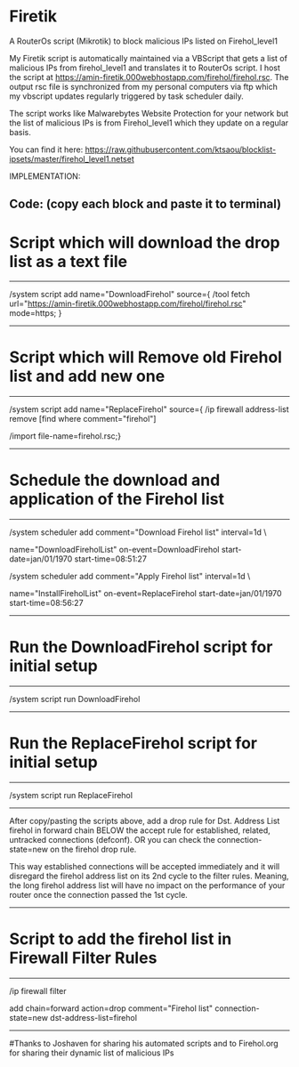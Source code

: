 # Firetik
A RouterOs script (Mikrotik) to block malicious IPs listed on Firehol_level1



My Firetik script is automatically maintained via a VBScript that gets a list of malicious IPs from firehol_level1 
and translates it to RouterOs script. I host the script at https://amin-firetik.000webhostapp.com/firehol/firehol.rsc. 
The output rsc file is synchronized from my personal computers via ftp which my vbscript updates regularly triggered by task scheduler daily. 

The script works like Malwarebytes Website Protection for your network but the list of malicious IPs is from Firehol_level1
which they update on a regular basis.

You can find it here: https://raw.githubusercontent.com/ktsaou/blocklist-ipsets/master/firehol_level1.netset

IMPLEMENTATION:

Code: (copy each block and paste it to terminal)
------------------------------------------------------------------------------------------------------------------------------
# Script which will download the drop list as a text file
------------------------------------------------------------------------------------------------------------------------------

/system script add name="DownloadFirehol" source={
/tool fetch url="https://amin-firetik.000webhostapp.com/firehol/firehol.rsc" mode=https;
}

------------------------------------------------------------------------------------------------------------------------------
# Script which will Remove old Firehol list and add new one
------------------------------------------------------------------------------------------------------------------------------

/system script add name="ReplaceFirehol" source={
/ip firewall address-list remove [find where comment="firehol"]

/import file-name=firehol.rsc;}

------------------------------------------------------------------------------------------------------------------------------
# Schedule the download and application of the Firehol list
------------------------------------------------------------------------------------------------------------------------------

/system scheduler add comment="Download Firehol list" interval=1d \

name="DownloadFireholList" on-event=DownloadFirehol start-date=jan/01/1970 start-time=08:51:27

/system scheduler add comment="Apply Firehol list" interval=1d \

name="InstallFireholList" on-event=ReplaceFirehol start-date=jan/01/1970 start-time=08:56:27

------------------------------------------------------------------------------------------------------------------------------
# Run the DownloadFirehol script for initial setup
------------------------------------------------------------------------------------------------------------------------------

/system script run DownloadFirehol

------------------------------------------------------------------------------------------------------------------------------
# Run the ReplaceFirehol script for initial setup
------------------------------------------------------------------------------------------------------------------------------

/system script run ReplaceFirehol

------------------------------------------------------------------------------------------------------------------------------


After copy/pasting the scripts above, add a drop rule for Dst. Address List firehol in forward chain BELOW the accept rule for established, related, untracked connections (defconf). OR you can check the connection-state=new on the firehol drop rule.

This way established connections will be accepted immediately and it will disregard the firehol address list on its 2nd cycle to the filter rules. Meaning, the long firehol address list will have no impact on the performance of your router once the connection passed the 1st cycle.

------------------------------------------------------------------------------------------------------------------------------
# Script to add the firehol list in Firewall Filter Rules
------------------------------------------------------------------------------------------------------------------------------

/ip firewall filter

add chain=forward action=drop comment="Firehol list" connection-state=new dst-address-list=firehol
    
------------------------------------------------------------------------------------------------------------------------------

#Thanks to Joshaven for sharing his automated scripts and to Firehol.org for sharing their dynamic list of malicious IPs
